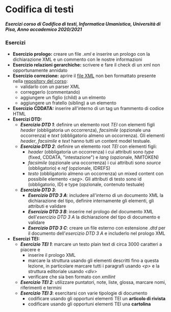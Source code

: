 # Codifica di testi
##### Esercizi corso di Codifica di testi, Informatica Umanistica, Università di Pisa, Anno accademico 2020/2021

### Esercizi
* __Esercizio prologo:__ creare un file _.xml_ e inserire un prologo con la dichiarazione XML e un commento con le nostre informazioni
* __Esercizio relazioni gerarchiche:__ scrivere e fare il check di un xml non opportunamente annidato
* __Esercizio correzione:__ aprire il [file XML][1] non ben formattato presente nella [repository del corso][2]:
  * validarlo con un parser XML
  * correggerlo (commentando)
  * aggiungere un figlio (child) a un elmento
  * aggiungere un fratello (sibling) a un elemento
* __Esercizio CDDATA:__ inserire all'interno di un tag un frammento di codice HTML
* __Esercizi DTD:__
  * ___Esercizio DTD 1___: definire un elemento root _TEI_ con elementi figli _header_ (obbligatoria un occorrenza), _facsimile_ (opzionale una occorrenza) e _text_ (obbligatorio almeno un occorrenza). Gli elementi _header_, _facsimile_ e _text_ hanno tutti un content model testuale.
  * ___Esercizio DTD 2___: definire un elemento root _TEI_ con elementi figli:
    *  _header_ (obbligatoria un occorrenza) i cui attributi sono _type_ (fixed, CDDATA, "intestazione") e _lang_ (opzionale, NMTOKEN)
    *  _facsimile_ (opzionale una occorrenza) i cui attributi sono _source_ (obbligatorio) e _ref_ (opzionale, IDREFS)
    *  _testo_ (obbligatorio almeno un occorrenza) un mixed content con possibile elemento _\<seg\>_. Gli attributi di testo sono id (obbligatorio, ID) e type (opzionale, contenuto testuale)
  * ___Esercizio DTD 3___: 
    *  ___Esercizio DTD 3 A___: includere all'interno di un documento XML la dichiarazione del tipo, definire internamente gli elementi, gli attributi e validare
    *  ___Esercizio DTD 3 B___: inserire nel prologo del documento XML dell'_esercizio DTD 3 A_ la dichiarazione del tipo di documento e validare
    *  ___Esercizio DTD 3 C___: creare un file esterno con estensione _.dtd_ per il documento dell'_esercizio DTD 3 A_ e includerlo nel prologo XML 
* __Esercizi TEI:__
  * ___Esercizio TEI 1___: marcare un testo plain text di circa 3000 caratteri a piacere e
    * inserire il prologo XML
    * marcare la struttura usando gli elementi descritti fino a questa lezione, in particolare marcare tutti i paragrafi usando _\<p\>_ e la struttura editoriale usando _\<div\>_  
    * verificare che sia ben formato con _xmllint_
  * ___Esercizio TEI 2___: utilizzare puntatori, note, liste, glossa, marcare nomi, riferimenti e termini
  * ___Esercizio TEI 3___: esercitarsi con varie tipologie di documento
    * codificare usando gli opportuni elementi TEI un __articolo di rivista__
    * codificare usando gli opportuni elementi TEI una __cartolina__

[1]: https://github.com/angelodel80/corsoCodifica/blob/master/CTaa20-21/src/doc-no-well.xml "doc-no-well.xml"
[2]: https://github.com/angelodel80/corsoCodifica "Repository del corso"
